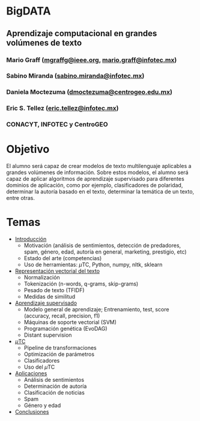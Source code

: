 # BigDATA
## Aprendizaje computacional en grandes volúmenes de texto

### Mario Graff (mgraffg@ieee.org, mario.graff@infotec.mx)  
### Sabino Miranda (sabino.miranda@infotec.mx)  
### Daniela Moctezuma (dmoctezuma@centrogeo.edu.mx)  
### Eric S. Tellez (eric.tellez@infotec.mx)  
### CONACYT, INFOTEC y CentroGEO

# Objetivo

El alumno será capaz de crear modelos de texto multilenguaje aplicables a grandes volúmenes de información. Sobre estos modelos, el alumno será capaz de aplicar algoritmos de aprendizaje supervisado para diferentes dominios de aplicación, como por ejemplo, clasificadores de polaridad, determinar la autoría basado en el texto, determinar la temática de un texto, entre otras.


# Temas

* [Introducción](http://ws.ingeotec.mx/~mgraffg/cursos/CIIA2016/01_introduccion.slides.html)
   * Motivación (análisis de sentimientos, detección de predadores, spam, género, edad, autoría en general, marketing, prestigio, etc)  
   * Estado del arte (competencias)  
   * Uso de herramientas: $\mu$TC, Python, numpy, nltk, sklearn  
* [Representación vectorial del texto](http://ws.ingeotec.mx/~mgraffg/cursos/CIIA2016/02_representacion_vectorial_de_texto.slides.html)
   * Normalización  
   * Tokenización (n-words, q-grams, skip-grams)  
   * Pesado de texto (TFIDF)  
   * Medidas de similitud  
* [Aprendizaje supervisado](http://ws.ingeotec.mx/~mgraffg/cursos/CIIA2016/03_aprendizaje_supervisado.slides.html)
   * Modelo general de aprendizaje; Entrenamiento, test, score (accuracy, recall, precision, f1)  
   * Máquinas de soporte vectorial (SVM)  
   * Programación genética (EvoDAG)  
   * Distant supervision  
* [$\mu$TC](http://ws.ingeotec.mx/~mgraffg/cursos/CIIA2016/04_microTC.slides.html)
   * Pipeline de transformaciones  
   * Optimización de parámetros  
   * Clasificadores  
   * Uso del $\mu$TC  
* [Aplicaciones ](http://ws.ingeotec.mx/~mgraffg/cursos/CIIA2016/05_aplicaciones.slides.html)
   * Análisis de sentimientos  
   * Determinación de autoría  
   * Clasificación de noticias  
   * Spam  
   * Género y edad  
* [Conclusiones](http://ws.ingeotec.mx/~mgraffg/cursos/CIIA2016/06_conclusiones.slides.html)

